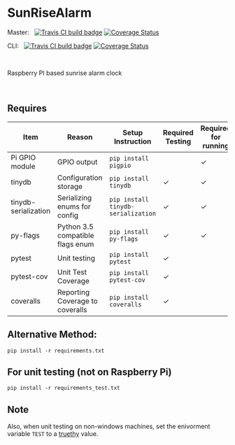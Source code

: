# SunRiseAlarm
Master: &nbsp; [![Travis CI build badge](https://travis-ci.org/mshafer1/SunRiseAlarm.svg?branch=master)](https://travis-ci.org/mshafer1/SunRiseAlarm) 
[![Coverage Status](https://coveralls.io/repos/github/mshafer1/SunRiseAlarm/badge.svg?branch=master)](https://coveralls.io/github/mshafer1/SunRiseAlarm?branch=master)

CLI: &nbsp; [![Travis CI build badge](https://travis-ci.org/mshafer1/SunRiseAlarm.svg?branch=CLI)](https://travis-ci.org/mshafer1/SunRiseAlarm) 
[![Coverage Status](https://coveralls.io/repos/github/mshafer1/SunRiseAlarm/badge.svg?branch=CLI)](https://coveralls.io/github/mshafer1/SunRiseAlarm?branch=CLI)

&nbsp;

Raspberry PI based sunrise alarm clock

&nbsp;

## Requires
|       Item    |       Reason      |   Setup Instruction   | Required Testing | Required for running |
|   ---         |       ---         |           ---         | --- | ---|
|Pi GPIO module | GPIO output | `pip install pigpio`| | &#x2713;
| tinydb        | Configuration storage|    `pip install tinydb`| &#x2713; | &#x2713;
| tinydb-serialization | Serializing enums for config |    `pip install tinydb-serialization`| &#x2713; | &#x2713;
| py-flags        | Python 3.5 compatible flags enum |    `pip install py-flags`| &#x2713; | &#x2713;
| pytest        | Unit testing |    `pip install pytest`| &#x2713; | 
| pytest-cov    | Unit Test Coverage | `pip install pytest-cov` | &#x2713; | 
| coveralls     | Reporting Coverage to coveralls | `pip install coveralls` | &#x2713; | 

## Alternative Method:
`pip install -r requirements.txt`

## For unit testing (not on Raspberry Pi)
`pip install -r requirements_test.txt`

## Note
Also, when unit testing on non-windows machines, set the enivorment variable `TEST` to a [truethy](https://docs.python.org/3/library/stdtypes.html#truth-value-testing) value.
